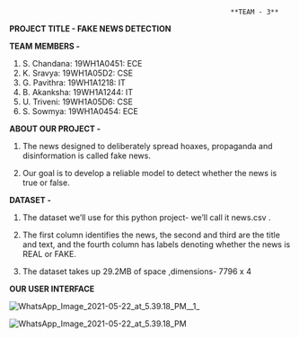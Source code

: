                                                            **TEAM - 3**

**PROJECT TITLE - FAKE NEWS DETECTION**

**TEAM MEMBERS -**

1. S. Chandana: 19WH1A0451: ECE
2. K. Sravya: 19WH1A05D2: CSE
3. G. Pavithra: 19WH1A1218: IT
4. B. Akanksha: 19WH1A1244: IT
5. U. Triveni: 19WH1A05D6: CSE
6. S. Sowmya: 19WH1A0454: ECE

**ABOUT OUR PROJECT -**

 1. The news designed to deliberately spread hoaxes, propaganda and disinformation is called fake news.

 2. Our goal is to develop a reliable model to detect whether the news is true or false.

**DATASET -**

1. The dataset we’ll use for this python project- we’ll call it news.csv .

2. The first column identifies the news, the second and third are the title and text, and the fourth
  column has labels denoting whether the news is REAL or FAKE. 
  
3. The dataset takes up 29.2MB of space ,dimensions- 7796 x 4

**OUR USER INTERFACE**

![WhatsApp_Image_2021-05-22_at_5.39.18_PM__1_](/uploads/3e83a7a19f10468bebab505a65f4b031/WhatsApp_Image_2021-05-22_at_5.39.18_PM__1_.jpeg)


![WhatsApp_Image_2021-05-22_at_5.39.18_PM](/uploads/c1b0674e0b34b5f99e97fa0e8f9a6df8/WhatsApp_Image_2021-05-22_at_5.39.18_PM.jpeg)

